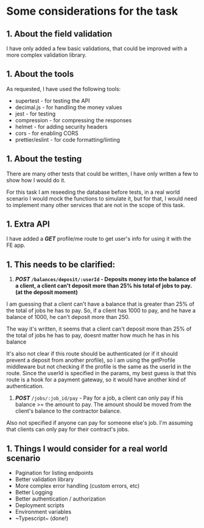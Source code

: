 # Some considerations for the task


## 1. About the field validation
I have only added a few basic validations, that could be improved with a more complex validation library.

## 1. About the tools
As requested, I have used the following tools:
- supertest - for testing the API
- decimal.js - for handling the money values
- jest - for testing
- compression - for compressing the responses
- helmet - for adding security headers
- cors - for enabling CORS
- prettier/eslint - for code formatting/linting

## 1. About the testing
There are many other tests that could be written, I have only written a few to show how I would do it.

For this task I am reseeding the database before tests, in a real world scenario I would mock the functions to simulate it, but for that, I would need to implement many other services that are not in the scope of this task.

## 1. Extra API
I have added a ___***GET***___ profile/me route to get user's info for using it with the FE app.

## 1. This needs to be clarified:
1. __***POST*** `/balances/deposit/:userId` - Deposits money into the balance of a client, a client can't deposit more than 25% his total of jobs to pay. (at the deposit moment)__

I am guessing that a client can't have a balance that is greater than 25% of the total of jobs he has to pay. So, if a client has 1000 to pay, and he have a balance of 1000, he can't deposit more than 250.

The way it's written, it seems that a client can't deposit more than 25% of the total of jobs he has to pay, doesnt matter how much he has in his balance

It's also not clear if this route should be authenticated (or if it should prevent a deposit from another profile), so I am using the getProfile middleware but not checking if the profile is the same as the userId in the route.
Since the userId is specified in the params, my best guess is that this route is a hook for a payment gateway, so it would have another kind of authentication.

1. ***POST*** `/jobs/:job_id/pay` - Pay for a job, a client can only pay if his balance >= the amount to pay. The amount should be moved from the client's balance to the contractor balance.

Also not specified if anyone can pay for someone else's job. I'm assuming that clients can only pay for their contract's jobs.


## 1. Things I would consider for a real world scenario
- Pagination for listing endpoints
- Better validation library
- More complex error handling (custom errors, etc)
- Better Logging
- Better authentication / authorization
- Deployment scripts
- Environment variables
- ~Typescript~ (done!)
